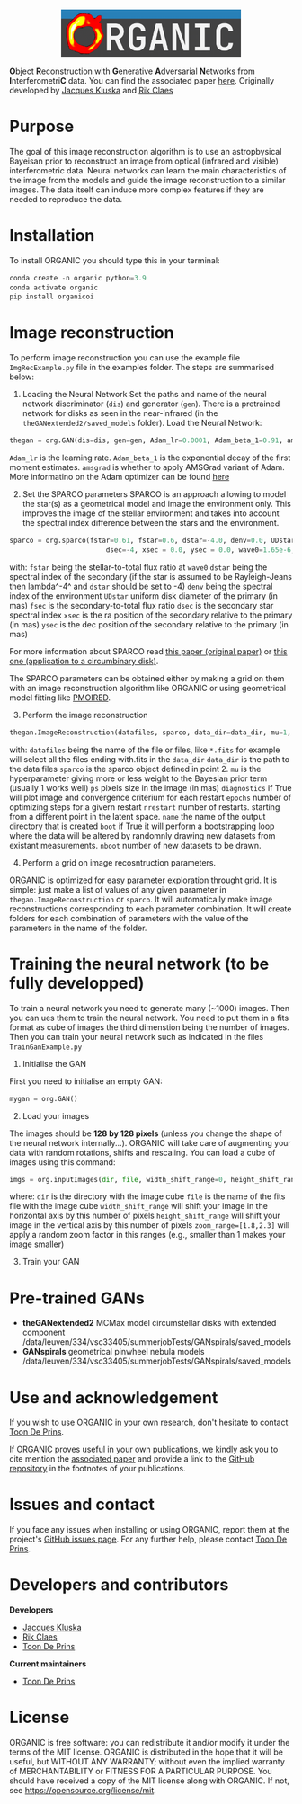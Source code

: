 
<p align='center'>
  <br/>
  <img src="./docs/logo/organic_logo.png" width="320" height=auto alt=>
  <br/>
</p>

**O**bject **R**econstruction with **G**enerative **A**dversarial **N**etworks from **I**nterferometri**C** data.
You can find the associated paper [here](https://ui.adsabs.harvard.edu/abs/2020SPIE11446E..1UC/abstract). Originally
developed by [Jacques Kluska](https://www.linkedin.com/in/jacques-kluska/) and [Rik Claes](https://www.linkedin.com/in/rik-claes-70a6b71a3/?originalSubdomain=be)

# Purpose

The goal of this image reconstruction algorithm is to use an astropbysical Bayeisan prior to reconstruct an image from optical (infrared and visible) interferometric data.
Neural networks can learn the main characteristics of the image from the models and guide the image reconstruction to a similar images. The data itself can induce more complex features if they are needed to reproduce the data.

# Installation

To install ORGANIC you should type this in your terminal:

```python
conda create -n organic python=3.9
conda activate organic
pip install organicoi
```

# Image reconstruction

To perform image reconstruction you can use the example file `ImgRecExample.py` file in the examples folder.
The steps are summarised below:

1. Loading the Neural Network
Set the paths and name of the neural network discriminator (`dis`) and generator (`gen`).
There is a pretrained network for disks as seen in the near-infrared (in the `theGANextended2/saved_models` folder).
Load the Neural Network:

```python
thegan = org.GAN(dis=dis, gen=gen, Adam_lr=0.0001, Adam_beta_1=0.91, amsgrad=True)
```

`Adam_lr` is the learning rate.
`Adam_beta_1` is the exponential decay of the first moment estimates.
`amsgrad` is whether to apply AMSGrad variant of Adam.
More informatino on the Adam optimizer can be found [here](https://keras.io/api/optimizers/adam/)

2. Set the SPARCO parameters
SPARCO is an approach allowing to model the star(s) as a geometrical model and image the environment only.
This improves the image of the stellar environment and takes into account the spectral index difference between the stars and the environment.

```python
sparco = org.sparco(fstar=0.61, fstar=0.6, dstar=-4.0, denv=0.0, UDstar=0.01, fsec=0.0,
                        dsec=-4, xsec = 0.0, ysec = 0.0, wave0=1.65e-6,)
```

with:
`fstar` being the stellar-to-total flux ratio at `wave0`
`dstar` being the spectral index of the secondary (if the star is assumed to be Rayleigh-Jeans then lambda^-4^ and `dstar` should be set to -4)
`denv` being the spectral index of the environment
`UDstar` uniform disk diameter of the primary (in mas)
`fsec` is the secondary-to-total flux ratio
`dsec` is the secondary star spectral index
`xsec` is the ra position of the secondary relative to the primary (in mas)
`ysec` is the dec position of the secondary relative to the primary (in mas)

For more information about SPARCO read [this paper (original paper)](https://ui.adsabs.harvard.edu/abs/2014A%26A...564A..80K/abstract) or [this one (application to a circumbinary disk)](https://ui.adsabs.harvard.edu/abs/2016A%26A...588L...1H/abstract).

The SPARCO parameters can be obtained either by making a grid on them with an image reconstruction algorithm like ORGANIC or using geometrical model fitting like [PMOIRED](https://github.com/amerand/PMOIRED).

3. Perform the image reconstruction

```python
thegan.ImageReconstruction(datafiles, sparco, data_dir=data_dir, mu=1, ps=0.6, diagnostics=False, epochs=50, nrestar=50, name='output1', boot=False, nboot=100, )
```

with:
`datafiles` being the name of the file or files, like `*.fits` for example will select all the files ending with.fits in the `data_dir`
`data_dir` is the path to the data files
`sparco` is the sparco object defined in point 2.
`mu` is the hyperparameter giving more or less weight to the Bayesian prior term (usually 1 works well)
`ps` pixels size in the image (in mas)
`diagnostics` if True will plot image and convergence criterium for each restart
`epochs` number of optimizing steps for a givern restart
`nrestart` number of restarts. starting from a different point in the latent space.
`name` the name of the output directory that is created
`boot` if True it will perform a bootstrapping loop where the data will be altered by randomnly drawing new datasets from existant measurements.
`nboot` number of new datasets to be drawn.

4. Perform a grid on image recosntruction parameters.

ORGANIC is optimized for easy parameter exploration throught grid.
It is simple: just make a list of values of any given parameter in `thegan.ImageReconstruction` or `sparco`.
It will automatically make image reconstructions corresponding to each parameter combination.
It will create folders for each combination of parameters with the value of the parameters in the name of the folder.

# Training the neural network (to be fully developped)

To train a neural network you need to generate many (~1000) images. Then you can ues them to train the neural network. You need to put them in a fits format as cube of images the third dimenstion being the number of images.
Then you can train your neural network such as indicated in the files `TrainGanExample.py`

1. Initialise the GAN

First you need to initialise an empty GAN:

```python
mygan = org.GAN()
```

2. Load your images

The images should be **128 by 128 pixels** (unless you change the shape of the neural network internally...).
ORGANIC will take care of augmenting your data with random rotations, shifts and rescaling.
You can load a cube of images using this command:

```python
imgs = org.inputImages(dir, file, width_shift_range=0, height_shift_range=0,zoom_range=[0.8,1.3],)
```

where:
`dir` is the directory with the image cube
`file` is the name of the fits file with the image cube
`width_shift_range` will shift your image in the horizontal axis by this number of pixels
`height_shift_range` will shift your image in the vertical axis by this number of pixels
`zoom_range=[1.8,2.3]` will apply a random zoom factor in this ranges (e.g., smaller than 1 makes your image smaller)

3. Train your GAN

# Pre-trained GANs

- **theGANextended2** MCMax model circumstellar disks with extended component /data/leuven/334/vsc33405/summerjobTests/GANspirals/saved_models
- **GANspirals** geometrical pinwheel nebula models /data/leuven/334/vsc33405/summerjobTests/GANspirals/saved_models

# Use and acknowledgement

If you wish to use ORGANIC in your own research, don't hesitate to contact [Toon De Prins](https://deprinst.github.io/).

If ORGANIC proves useful in your own publications, we kindly ask you to cite mention the [associated paper](https://ui.adsabs.harvard.edu/abs/2020SPIE11446E..1UC/abstract) and provide a link to the [GitHub repository](https://github.com/DePrinsT/distroi) in the footnotes of your publications.

# Issues and contact

If you face any issues when installing or using ORGANIC, report them at the project's [GitHub issues page](https://github.com/DePrinsT/distroi/issues). For any further help, please contact [Toon De Prins](https://deprinst.github.io/).

# Developers and contributors

**Developers**

- [Jacques Kluska](https://www.linkedin.com/in/jacques-kluska/)
- [Rik Claes](https://www.linkedin.com/in/rik-claes-70a6b71a3/?originalSubdomain=be)
- [Toon De Prins](https://deprinst.github.io/)

**Current maintainers**

- [Toon De Prins](https://deprinst.github.io/)

# License

ORGANIC is free software: you can redistribute it and/or modify it under the terms of the MIT license.
ORGANIC is distributed in the hope that it will be useful, but WITHOUT ANY WARRANTY; without even the implied warranty
of MERCHANTABILITY or FITNESS FOR A PARTICULAR PURPOSE. You should have received a copy of the MIT license along with ORGANIC.
If not, see <https://opensource.org/license/mit>.

